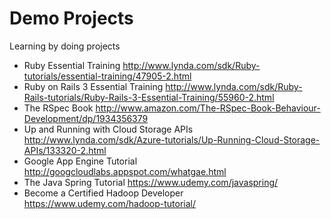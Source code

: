 Demo Projects
=============

Learning by doing projects

* Ruby Essential Training http://www.lynda.com/sdk/Ruby-tutorials/essential-training/47905-2.html
* Ruby on Rails 3 Essential Training http://www.lynda.com/sdk/Ruby-Rails-tutorials/Ruby-Rails-3-Essential-Training/55960-2.html
* The RSpec Book http://www.amazon.com/The-RSpec-Book-Behaviour-Development/dp/1934356379
* Up and Running with Cloud Storage APIs http://www.lynda.com/sdk/Azure-tutorials/Up-Running-Cloud-Storage-APIs/133320-2.html
* Google App Engine Tutorial http://googcloudlabs.appspot.com/whatgae.html
* The Java Spring Tutorial https://www.udemy.com/javaspring/
* Become a Certified Hadoop Developer https://www.udemy.com/hadoop-tutorial/
